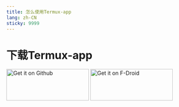 ```yaml
---
title: 怎么使用Termux-app
lang: zh-CN
sticky: 9999
---
```

# 下载Termux-app #
<div class="badges">
    <a href="https://github.com/termux/termux-app#github">
      <img alt="Get it on Github" src="//termux.dev/assets/globals/hosts/get-it-on-github.png" width="215" height="83"></a>
    <a href="https://github.com/termux/termux-app#f-droid">
      <img alt="Get it on F-Droid" src="//termux.dev/assets/globals/hosts/get-it-on-fdroid.png" width="215" height="83"></a>
  </div>
